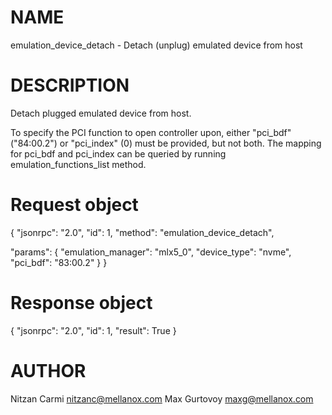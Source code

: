 # NAME

emulation_device_detach - Detach (unplug) emulated device from host

# DESCRIPTION

Detach plugged emulated device from host.

To specify the PCI function to open controller upon, either "pci_bdf"
("84:00.2") or "pci_index" (0) must be provided, but not both.
The mapping for pci_bdf and pci_index can be queried by running
emulation_functions_list method.

# Request object

{
  "jsonrpc": "2.0",
  "id": 1,
  "method": "emulation_device_detach",

  "params": {
    "emulation_manager": "mlx5_0",
    "device_type": "nvme",
    "pci_bdf": "83:00.2"
  }
}

# Response object

{
  "jsonrpc": "2.0",
  "id": 1,
  "result": True
}


# AUTHOR

Nitzan Carmi <nitzanc@mellanox.com>
Max Gurtovoy <maxg@mellanox.com>
